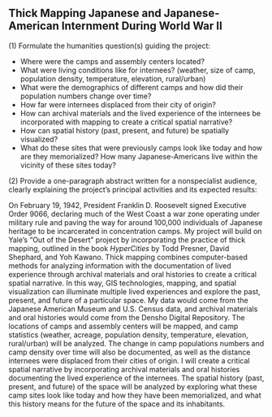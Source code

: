 ## Thick Mapping Japanese and Japanese-American Internment During World War II

(1) Formulate the humanities question(s) guiding the project:

- Where were the camps and assembly centers located? 
- What were living conditions like for internees? (weather, size of camp, population density, temperature, elevation, rural/urban) 
- What were the demographics of different camps and how did their population numbers change over time? 
- How far were internees displaced from their city of origin? 
- How can archival materials and the lived experience of the internees be incorporated with mapping to create a critical spatial narrative? 
- How can spatial history (past, present, and future) be spatially visualized? 
- What do these sites that were previously camps look like today and how are they memorialized? How many Japanese-Americans live within the vicinity of these sites today? 

(2) Provide a one-paragraph abstract written for a nonspecialist audience, clearly explaining the project’s principal activities and its expected results:

On February 19, 1942, President Franklin D. Roosevelt signed Executive Order 9066, declaring much of the West Coast a war zone operating under military rule and paving the way for around 100,000 individuals of Japanese heritage to be incarcerated in concentration camps. My project will build on Yale’s “Out of the Desert” project by incorporating the practice of thick mapping, outlined in the book *HyperCities* by Todd Presner, David Shephard, and Yoh Kawano. Thick mapping combines computer-based methods for analyzing information with the documentation of lived experience through archival materials and oral histories to create a critical spatial narrative. In this way, GIS technologies, mapping, and spatial visualization can illuminate multiple lived experiences and explore the past, present, and future of a particular space. My data would come from the Japanese American Museum and U.S. Census data, and archival materials and oral histories would come from the Densho Digital Repository. The locations of camps and assembly centers will be mapped, and camp statistics (weather, acreage, population density, temperature, elevation, rural/urban) will be analyzed. The change in camp populations numbers and camp density over time will also be documented, as well as the distance internees were displaced from their cities of origin. I will create a critical spatial narrative by incorporating archival materials and oral histories documenting the lived experience of the internees. The spatial history (past, present, and future) of the space will be analyzed by exploring what these camp sites look like today and how they have been memorialized, and what this history means for the future of the space and its inhabitants. 
